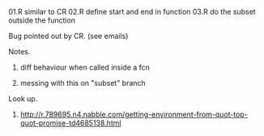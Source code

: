 01.R similar to CR
02.R define start and end in function
03.R do the subset outside the function

Bug pointed out by CR. (see emails)

Notes.

1. diff behaviour when called inside a fcn

2. messing with this on "subset" branch



Look up.

1. http://r.789695.n4.nabble.com/getting-environment-from-quot-top-quot-promise-td4685138.html
